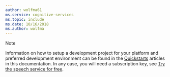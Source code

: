 ```yaml
---
author: wolfma61
ms.service: cognitive-services
ms.topic: include
ms.date: 10/16/2018
ms.author: wolfma
---
```


> [!NOTE]
> Information on how to setup a development project for your platform and preferred development environment can be found in the [Quickstarts](~/articles/cognitive-services/speech-service/quickstart-csharp-dotnet-windows.md) articles in this documentation. In any case, you will need a subscription key, see [Try the speech service for free](~/articles/cognitive-services/speech-service/get-started.md).